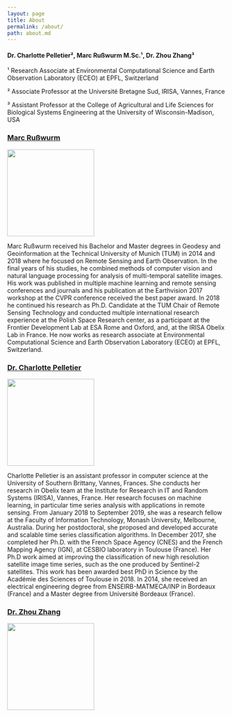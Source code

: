 ```yaml
---
layout: page
title: About
permalink: /about/
path: about.md
---
```


#### Dr. Charlotte Pelletier², Marc Rußwurm M.Sc.¹, Dr. Zhou Zhang³

¹ Research Associate at Environmental Computational Science and Earth Observation Laboratory (ECEO) at EPFL, Switzerland

² Associate Professor at the Université Bretagne Sud, IRISA, Vannes, France

³ Assistant Professor at the College of Agricultural and Life Sciences for Biological Systems Engineering at the University of Wisconsin-Madison, USA

### [Marc Rußwurm](https://www.marcrusswurm.com)

<img src="{{site.baseurl}}/assets/img/marc_russwurm.jpg" width="200"/>

Marc Rußwurm received his Bachelor and Master degrees in Geodesy and Geoinformation at the Technical University of Munich (TUM) in 2014 and 2018 where he focused on Remote Sensing and Earth Observation. In the final years of his studies, he combined methods of computer vision and natural language processing for analysis of multi-temporal satellite images. His work was published in multiple machine learning and remote sensing conferences and journals and his publication at the Earthvision 2017 workshop at the CVPR conference received the best paper award. In 2018 he continued his research as Ph.D. Candidate at the TUM Chair of Remote Sensing Technology and conducted multiple international research experience at the Polish Space Research center, as a participant at the Frontier Development Lab at ESA Rome and Oxford, and, at the IRISA Obelix Lab in France. He now works as research associate at Environmental Computational Science and Earth Observation Laboratory (ECEO) at EPFL, Switzerland.

### [Dr. Charlotte Pelletier](https://sites.google.com/site/charpelletier)

<img src="{{site.baseurl}}/assets/img/charlotte_pelletier.jpg" width="200"/>

Charlotte Pelletier is an assistant professor in computer science at the University of Southern Brittany, Vannes, Frances. She conducts her research in Obelix team at the Institute for Research in IT and Random Systems (IRISA), Vannes, France. Her research focuses on machine learning, in particular time series analysis with applications in remote sensing. From January 2018 to September 2019, she was a research fellow at the Faculty of Information Technology, Monash University, Melbourne, Australia. During her postdoctoral, she proposed and developed accurate and scalable time series classification algorithms. In December 2017, she completed her Ph.D. with the French Space Agency (CNES) and the French Mapping Agency (IGN), at CESBIO laboratory in Toulouse (France). Her Ph.D work aimed at improving the classification of new high resolution satellite image time series, such as the one produced by Sentinel-2 satellites. This work has been awarded best PhD in Science by the Académie des Sciences of Toulouse in 2018. In 2014, she received an electrical engineering degree from ENSEIRB-MATMECA/INP in Bordeaux (France) and a Master degree from Université Bordeaux (France).

### [Dr. Zhou Zhang]( https://bse.wisc.edu/staff/zhang-zhou/ )

<img src="{{site.baseurl}}/assets/img/zhang.png" width="200"/>


